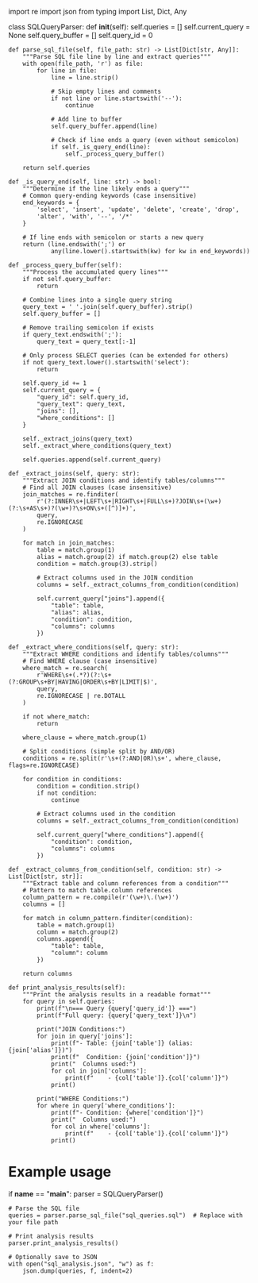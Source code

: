 import re
import json
from typing import List, Dict, Any

class SQLQueryParser:
    def __init__(self):
        self.queries = []
        self.current_query = None
        self.query_buffer = []
        self.query_id = 0

    def parse_sql_file(self, file_path: str) -> List[Dict[str, Any]]:
        """Parse SQL file line by line and extract queries"""
        with open(file_path, 'r') as file:
            for line in file:
                line = line.strip()
                
                # Skip empty lines and comments
                if not line or line.startswith('--'):
                    continue
                    
                # Add line to buffer
                self.query_buffer.append(line)
                
                # Check if line ends a query (even without semicolon)
                if self._is_query_end(line):
                    self._process_query_buffer()
                    
        return self.queries

    def _is_query_end(self, line: str) -> bool:
        """Determine if the line likely ends a query"""
        # Common query-ending keywords (case insensitive)
        end_keywords = {
            'select', 'insert', 'update', 'delete', 'create', 'drop', 
            'alter', 'with', '--', '/*'
        }
        
        # If line ends with semicolon or starts a new query
        return (line.endswith(';') or 
                any(line.lower().startswith(kw) for kw in end_keywords))

    def _process_query_buffer(self):
        """Process the accumulated query lines"""
        if not self.query_buffer:
            return
            
        # Combine lines into a single query string
        query_text = ' '.join(self.query_buffer).strip()
        self.query_buffer = []
        
        # Remove trailing semicolon if exists
        if query_text.endswith(';'):
            query_text = query_text[:-1]
            
        # Only process SELECT queries (can be extended for others)
        if not query_text.lower().startswith('select'):
            return
            
        self.query_id += 1
        self.current_query = {
            "query_id": self.query_id,
            "query_text": query_text,
            "joins": [],
            "where_conditions": []
        }
        
        self._extract_joins(query_text)
        self._extract_where_conditions(query_text)
        
        self.queries.append(self.current_query)

    def _extract_joins(self, query: str):
        """Extract JOIN conditions and identify tables/columns"""
        # Find all JOIN clauses (case insensitive)
        join_matches = re.finditer(
            r'(?:INNER\s+|LEFT\s+|RIGHT\s+|FULL\s+)?JOIN\s+(\w+)(?:\s+AS\s+)?(\w+)?\s+ON\s+([^)]+)',
            query, 
            re.IGNORECASE
        )
        
        for match in join_matches:
            table = match.group(1)
            alias = match.group(2) if match.group(2) else table
            condition = match.group(3).strip()
            
            # Extract columns used in the JOIN condition
            columns = self._extract_columns_from_condition(condition)
            
            self.current_query["joins"].append({
                "table": table,
                "alias": alias,
                "condition": condition,
                "columns": columns
            })

    def _extract_where_conditions(self, query: str):
        """Extract WHERE conditions and identify tables/columns"""
        # Find WHERE clause (case insensitive)
        where_match = re.search(
            r'WHERE\s+(.*?)(?:\s+(?:GROUP\s+BY|HAVING|ORDER\s+BY|LIMIT|$)', 
            query, 
            re.IGNORECASE | re.DOTALL
        )
        
        if not where_match:
            return
            
        where_clause = where_match.group(1)
        
        # Split conditions (simple split by AND/OR)
        conditions = re.split(r'\s+(?:AND|OR)\s+', where_clause, flags=re.IGNORECASE)
        
        for condition in conditions:
            condition = condition.strip()
            if not condition:
                continue
                
            # Extract columns used in the condition
            columns = self._extract_columns_from_condition(condition)
            
            self.current_query["where_conditions"].append({
                "condition": condition,
                "columns": columns
            })

    def _extract_columns_from_condition(self, condition: str) -> List[Dict[str, str]]:
        """Extract table and column references from a condition"""
        # Pattern to match table.column references
        column_pattern = re.compile(r'(\w+)\.(\w+)')
        columns = []
        
        for match in column_pattern.finditer(condition):
            table = match.group(1)
            column = match.group(2)
            columns.append({
                "table": table,
                "column": column
            })
            
        return columns

    def print_analysis_results(self):
        """Print the analysis results in a readable format"""
        for query in self.queries:
            print(f"\n=== Query {query['query_id']} ===")
            print(f"Full query: {query['query_text']}\n")
            
            print("JOIN Conditions:")
            for join in query['joins']:
                print(f"- Table: {join['table']} (alias: {join['alias']})")
                print(f"  Condition: {join['condition']}")
                print("  Columns used:")
                for col in join['columns']:
                    print(f"    - {col['table']}.{col['column']}")
                print()
            
            print("WHERE Conditions:")
            for where in query['where_conditions']:
                print(f"- Condition: {where['condition']}")
                print("  Columns used:")
                for col in where['columns']:
                    print(f"    - {col['table']}.{col['column']}")
                print()

# Example usage
if __name__ == "__main__":
    parser = SQLQueryParser()
    
    # Parse the SQL file
    queries = parser.parse_sql_file("sql_queries.sql")  # Replace with your file path
    
    # Print analysis results
    parser.print_analysis_results()
    
    # Optionally save to JSON
    with open("sql_analysis.json", "w") as f:
        json.dump(queries, f, indent=2)
